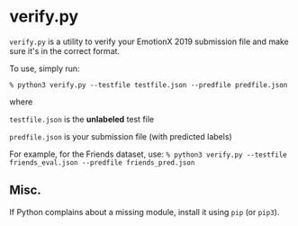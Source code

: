 # verify.py
`verify.py` is a utility to verify your EmotionX 2019 submission file and make sure it's in the correct format.

To use, simply run:

`% python3 verify.py --testfile testfile.json --predfile predfile.json`

where

`testfile.json` is the **unlabeled** test file

`predfile.json` is your submission file (with predicted labels)

For example, for the Friends dataset, use:
`% python3 verify.py --testfile friends_eval.json --predfile friends_pred.json`

## Misc.
If Python complains about a missing module, install it using `pip` (or `pip3`).
